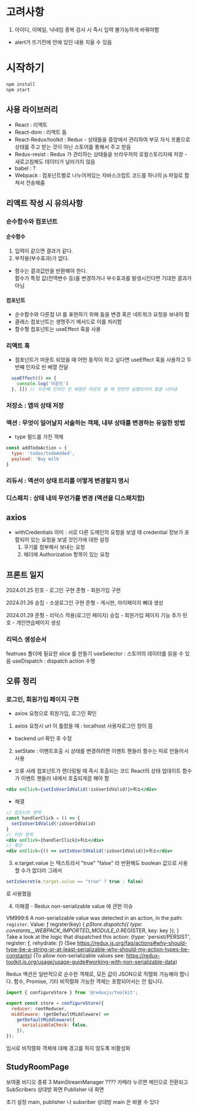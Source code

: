 # 고려사항

1. 아이디, 이메일, 닉네임 중복 검사 시 즉시 입력 불가능하게 바꿔야함
  - alert가 뜨기전에 안에 있던 내용 지울 수 있음

# 시작하기

```bash
npm install
npm start
```

## 사용 라이브러리
- React : 리액트
- React-dom : 리액트 돔
- React-Redux/toolkit : Redux - 상태들을 중앙에서 관리하여 부모 자식 프롭으로 상태를 주고 받는 것이 아닌 스토어를 통해서 주고 받음
- Redux-resist : Redux 가 관리하는 상태들을 브라우저의 로컬스토리지에 저장 - 새로고침해도 데이터가 날라가지 않음
- babel : ?
- Webpack : 컴포넌트별로 나누어져있는 자바스크립트 코드를 하나의 js 파일로 합쳐서 전송해줌


## 리액트 작성 시 유의사항

### 순수함수와 컴포넌트

#### 순수함수
1. 입력이 같으면 결과가 같다.
2. 부작용(부수효과)가 없다.
- 함수는 결과값만을 반환해야 한다.   
  함수가 특정 값(전역변수 등)를 변경하거나 부수효과를 발생시킨다면 기대한 결과가 아님
#### 컴포넌트
- 순수함수와 다른점 UI 를 표현하기 위해 돔을 변경 혹은 네트워크 요청을 보내야 함
- 클래스 컴포넌트는 생명주기 메서드로 이를 처리함
- 함수형 컴포넌트는 useEffect 훅을 사용


### 리액트 훅

- 컴포넌트가 마운트 되었을 때 어떤 동작이 하고 싶다면 useEffect 훅을 사용하고 두번째 인자로 빈 배열 전달
```jsx
  useEffect(() => {
    console.log('마운트')
  }, []) // 두번째 인자인 빈 배열은 마운트 될 때 한번만 실행되어야 함을 나타냄
```

### 저장소 : 앱의 상태 저장
### 액션 : 무엇이 일어날지 서술하는 객체, 내부 상태를 변경하는 유일한 방법
- type 필드를 가진 객체
```js
const addTodoAction = {
  type: 'todos/todoAdded',
  payload: 'Buy milk'
}
```
### 리듀서 : 액션이 상태 트리를 어떻게 변경할지 명시
### 디스패치 : 상태 내의 무언가를 변경 (액션을 디스패치함)

## axios

- withCredentials 의미 : 서로 다른 도메인의 요청을 보낼 때 credential 정보가 포함되어 있는 요청을 보낼 것인가에 대한 설정
  1. 쿠기를 첨부해서 보내는 요청
  2. 헤더에 Authorization 항목이 있는 요청

## 프론트 일지

2024.01.25
민호 - 로그인 구현
준형 - 회원가입 구현

2024.01.26
승집 - 소셜로그인 구현
준형 - 게시판, 마이페이지 뼈대 생성

2024.01.29
준형 - 리덕스 적용(로그인 페이지)
승집 - 회원가입 페이지 기능 추가
민호 - 개인연습페이지 생성

### 리덕스 생성순서

featrues 폴더에 필요한 slice 를 만들기
useSelector : 스토어의 데이터를 읽을 수 있음
useDispatch : dispatch action 수행


## 오류 정리

### 로그인, 회원가입 페이지 구현
- axios 요청으로 회원가입, 로그인 확인

1. axios 요청시 url 이 틀렸을 때 : localhost 사용자로그인 창이 뜸
- backend url 확인 후 수정

2. setState : 이벤트호출 시 상태를 변경하려면 이벤트 핸들러 함수는 따로 만들어서 사용

- 오류 사례
컴포넌트가 렌더링될 때 즉시 호출되는 코드 
React의 상태 업데이트 함수가 이벤트 핸들러 내에서 호출되게끔 해야 함
```jsx
<div onClick={setIsUserIdValid(!isUserIdValid)}>취소</div>
```
- 해결
```jsx
// 컴포넌트 영역
const handlerClick = () => {
  setIsUserIdValid(!isUserIdValid)
}
// 리턴 영역
<div onClick={handlerClick}>취소</div>
// 혹은
<div onClick={() => setIsUserIdValid(!isUserIdValid)}>취소</div>
```

3. e.target.value 는 텍스트라서 "true" "false" 라 반환해도 boolean 값으로 사용할 수가 없더라
그래서 
```jsx
setIsSecret(e.target.value == "true" ? true : false)
```
로 사용했음

4. 미해결 - Redux non-serializable value 에 관한 이슈

VM999:6 A non-serializable value was detected in an action, in the path: `register`. Value: ƒ register(key) {
    _pStore.dispatch({
      type: _constants__WEBPACK_IMPORTED_MODULE_0__.REGISTER,
      key: key
    });
  } 
Take a look at the logic that dispatched this action:  {type: 'persist/PERSIST', register: ƒ, rehydrate: ƒ} 
(See https://redux.js.org/faq/actions#why-should-type-be-a-string-or-at-least-serializable-why-should-my-action-types-be-constants) 
(To allow non-serializable values see: https://redux-toolkit.js.org/usage/usage-guide#working-with-non-serializable-data)

Redux 액션은 일반적으로 순수한 객체로, 모든 값이 JSON으로 직렬화 가능해야 합니다. 함수, Promise, 기타 비직렬화 가능한 객체는 포함되어서는 안 됩니다.

```jsx
import { configureStore } from '@reduxjs/toolkit';

export const store = configureStore({
  reducer: rootReducer,
  middleware: (getDefaultMiddleware) =>
    getDefaultMiddleware({
      serializableCheck: false,
    }),
});
```
임시로 비직렬화 객체에 대해 경고를 하지 않도록 비활성화

## StudyRoomPage

보여줄 비디오 종류 3
MainStreamManager ???? 카메라 누르면 메인으로 전환되고 
SubScribers 상대방 화면
Publisher 내 화면

초기 설정 main, publisher 나
subsriber 상대방
main 은 바꿀 수 있다